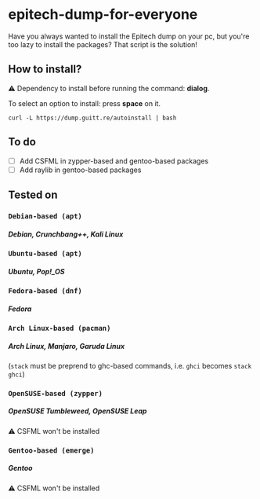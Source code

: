 # epitech-dump-for-everyone

Have you always wanted to install the Epitech dump on your pc, but you're too lazy to install the packages? That script is the solution!

## How to install?

⚠️ Dependency to install before running the command: **dialog**.

To select an option to install: press **space** on it.

```shell
curl -L https://dump.guitt.re/autoinstall | bash
```

## To do

- [ ] Add CSFML in zypper-based and gentoo-based packages
- [ ] Add raylib in gentoo-based packages

## Tested on

### `Debian-based (apt)`
##### Debian, Crunchbang++, Kali Linux

### `Ubuntu-based (apt)`
##### Ubuntu, Pop!_OS

### `Fedora-based (dnf)`
##### Fedora

### `Arch Linux-based (pacman)`
##### Arch Linux, Manjaro, Garuda Linux
(`stack` must be preprend to ghc-based commands, i.e. `ghci` becomes `stack ghci`)

### `OpenSUSE-based (zypper)`
##### OpenSUSE Tumbleweed, OpenSUSE Leap
⚠️ CSFML won't be installed

### `Gentoo-based (emerge)`
##### Gentoo
⚠️ CSFML won't be installed